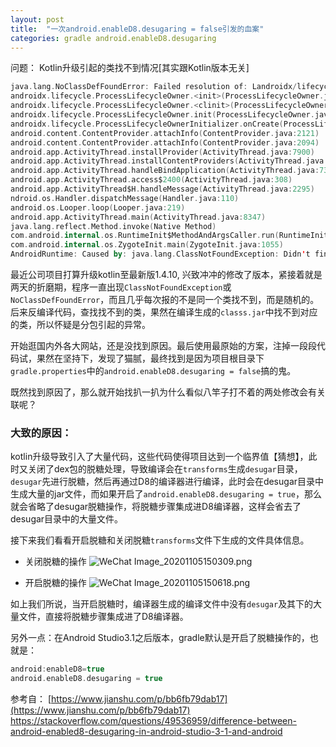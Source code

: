 ```yaml
---
layout: post
title:  "一次android.enableD8.desugaring = false引发的血案"
categories: gradle android.enableD8.desugaring
---
```

问题： Kotlin升级引起的类找不到情况[其实跟Kotlin版本无关]


```kotlin
java.lang.NoClassDefFoundError: Failed resolution of: Landroidx/lifecycle/LifecycleRegistry;
androidx.lifecycle.ProcessLifecycleOwner.<init>(ProcessLifecycleOwner.java:62)
androidx.lifecycle.ProcessLifecycleOwner.<clinit>(ProcessLifecycleOwner.java:89)
androidx.lifecycle.ProcessLifecycleOwner.init(ProcessLifecycleOwner.java:103)
androidx.lifecycle.ProcessLifecycleOwnerInitializer.onCreate(ProcessLifecycleOwnerInitializer.java:38)
android.content.ContentProvider.attachInfo(ContentProvider.java:2121)
android.content.ContentProvider.attachInfo(ContentProvider.java:2094)
android.app.ActivityThread.installProvider(ActivityThread.java:7900)
android.app.ActivityThread.installContentProviders(ActivityThread.java:7441)
android.app.ActivityThread.handleBindApplication(ActivityThread.java:7334)
android.app.ActivityThread.access$2400(ActivityThread.java:308)
android.app.ActivityThread$H.handleMessage(ActivityThread.java:2295)
ndroid.os.Handler.dispatchMessage(Handler.java:110)
android.os.Looper.loop(Looper.java:219)
android.app.ActivityThread.main(ActivityThread.java:8347)
java.lang.reflect.Method.invoke(Native Method)
com.android.internal.os.RuntimeInit$MethodAndArgsCaller.run(RuntimeInit.java:513)
com.android.internal.os.ZygoteInit.main(ZygoteInit.java:1055)
AndroidRuntime: Caused by: java.lang.ClassNotFoundException: Didn't find class "androidx.lifecycle.LifecycleRegistry" on path: DexPathList[[dex file "InMemoryDexFile[cookie=[0, 3991625136]]", zip file "/data/app/com.secoo-4gTkhUPR4gWOZn_7R-7U9A==/base.apk"],nativeLibraryDirectories=[/data/app/com.secoo-4gTkhUPR4gWOZn_7R-7U9A==/lib/arm, /data/app/com.secoo-4gTkhUPR4gWOZn_7R-7U9A==/base.apk!/lib/armeabi-v7a, /system/lib, /hw_product/lib]]

```

最近公司项目打算升级kotlin至最新版1.4.10, 兴致冲冲的修改了版本，紧接着就是两天的折磨期，程序一直出现`ClassNotFoundException`或`NoClassDefFoundError`，而且几乎每次报的不是同一个类找不到，而是随机的。后来反编译代码，查找找不到的类，果然在编译生成的`classs.jar`中找不到对应的类，所以怀疑是分包引起的异常。

开始逛国内外各大网站，还是没找到原因。最后使用最原始的方案，注掉一段段代码试，果然在坚持下，发现了猫腻，最终找到是因为项目根目录下`gradle.properties`中的`android.enableD8.desugaring = false`搞的鬼。

既然找到原因了，那么就开始找扒一扒为什么看似八竿子打不着的两处修改会有关联呢？

### 大致的原因：
kotlin升级导致引入了大量代码，这些代码使得项目达到一个临界值【猜想】，此时又关闭了dex包的脱糖处理，导致编译会在`transforms`生成`desugar`目录，`desugar`先进行脱糖，然后再通过D8的编译器进行编译，此时会在desugar目录中生成大量的jar文件，而如果开启了`android.enableD8.desugaring = true`，那么就会省略了desugar脱糖操作，将脱糖步骤集成进D8编译器，这样会省去了desugar目录中的大量文件。

接下来我们看看开启脱糖和关闭脱糖`transforms`文件下生成的文件具体信息。
* 关闭脱糖的操作
![WeChat Image_20201105150309.png](https://upload-images.jianshu.io/upload_images/18406403-5e8e01b5936db800.png?imageMogr2/auto-orient/strip%7CimageView2/2/w/1240)

* 开启脱糖的操作
![WeChat Image_20201105150618.png](https://upload-images.jianshu.io/upload_images/18406403-df49e1a2e24d7da3.png?imageMogr2/auto-orient/strip%7CimageView2/2/w/1240)

如上我们所说，当开启脱糖时，编译器生成的编译文件中没有`desugar`及其下的大量文件，直接将脱糖步骤集成进了D8编译器。

另外一点：在Android Studio3.1之后版本，gradle默认是开启了脱糖操作的，也就是：
```kotlin
android:enableD8=true
android.enableD8.desugaring = true
```
参考自：
[https://www.jianshu.com/p/bb6fb79dab17](https://www.jianshu.com/p/bb6fb79dab17)
https://stackoverflow.com/questions/49536959/difference-between-android-enabled8-desugaring-in-android-studio-3-1-and-android